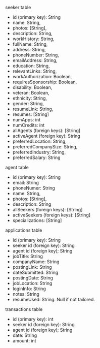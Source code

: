 seeker table

- id (primary key): String
- name: String,
- photos: [String],
- description: String,
- workHistory: String,
- fullName: String,
- address: String,
- phoneNumber: String,
- emailAddress: String,
- education: String,
- relevantLinks: String,
- workAuthorization: Boolean,
- requiresSponsorship: Boolean,
- disability: Boolean,
- veteran: Boolean,
- ethnicity: String,
- gender: String,
- resumeLink: String,
- resumes: [String]
- numApps: int
- numCredits: int
- allAgents (foreign keys): [String]
- activeAgent (foreign key): String
- preferredLocation: String,
- preferredCompanySize: String,
- preferredIndustry: String,
- preferredSalary: String

agent table

- id (primary key): String
- email: String
- phoneNumer: String
- name: String,
- photos: [String],
- description: String
- allSeekers (foreign keys): [String]
- activeSeekers (foreign keys): [String]
- specializations: [String]

applications table

- id (primary key): String
- seeker id (foreign key): String
- agent id (foreign key); String
- jobTitle: String
- companyName: String
- postingLink: String
- dateSubmitted: String
- postingDate: String
- jobLocation: String
- loginInfo: String
- notes: String
- resumeUsed: String. Null if not tailored.

transactions table

- id (primary key): int
- seeker id (foreign key): String
- agent id (foreign key); String
- date: String
- amount: int
